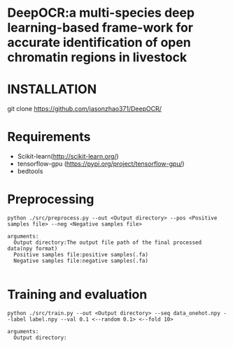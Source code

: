# DeepOCR:a multi-species deep learning-based frame-work for accurate identification of open chromatin regions in livestock

# INSTALLATION 
git clone https://github.com/jasonzhao371/DeepOCR/

# Requirements
- Scikit-learn(http://scikit-learn.org/)
- tensorflow-gpu (https://pypi.org/project/tensorflow-gpu/)
- bedtools




# Preprocessing

```shell
python ./src/preprocess.py --out <Output directory> --pos <Positive samples file> --neg <Negative samples file>
```

```
arguments:
  Output directory:The output file path of the final processed data(npy format)
  Positive samples file:positive samples(.fa)
  Negative samples file:negative samples(.fa)
 
```

# Training and evaluation
  
```shell
python ./src/train.py --out <Output directory> --seq data_onehot.npy --label label.npy --val 0.1 <--random 0.1> <--fold 10>
```
```
arguments:
  Output directory:
